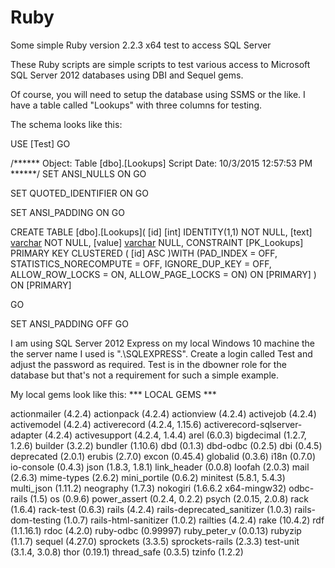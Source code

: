 # Ruby
Some simple Ruby version 2.2.3 x64 test to access SQL Server

These Ruby scripts are simple scripts to test various access to Microsoft SQL Server 2012 databases using DBI and Sequel gems.  

Of course, you will need to setup the database using SSMS or the like.  I have a table called "Lookups" with three columns for testing.

The schema looks like this:

USE [Test]
GO

/****** Object:  Table [dbo].[Lookups]    Script Date: 10/3/2015 12:57:53 PM ******/
SET ANSI_NULLS ON
GO

SET QUOTED_IDENTIFIER ON
GO

SET ANSI_PADDING ON
GO

CREATE TABLE [dbo].[Lookups](
	[id] [int] IDENTITY(1,1) NOT NULL,
	[text] [varchar](64) NOT NULL,
	[value] [varchar](32) NULL,
 CONSTRAINT [PK_Lookups] PRIMARY KEY CLUSTERED 
(
	[id] ASC
)WITH (PAD_INDEX = OFF, STATISTICS_NORECOMPUTE = OFF, IGNORE_DUP_KEY = OFF, ALLOW_ROW_LOCKS = ON, ALLOW_PAGE_LOCKS = ON) ON [PRIMARY]
) ON [PRIMARY]

GO

SET ANSI_PADDING OFF
GO

I am using SQL Server 2012 Express on my local Windows 10 machine the the server name I used is ".\SQLEXPRESS".  Create a login
called Test and adjust the password as required.  Test is in the dbowner role for the database but that's not a requirement for such 
a simple example.

My local gems look like this:
*** LOCAL GEMS ***

actionmailer (4.2.4)
actionpack (4.2.4)
actionview (4.2.4)
activejob (4.2.4)
activemodel (4.2.4)
activerecord (4.2.4, 1.15.6)
activerecord-sqlserver-adapter (4.2.4)
activesupport (4.2.4, 1.4.4)
arel (6.0.3)
bigdecimal (1.2.7, 1.2.6)
builder (3.2.2)
bundler (1.10.6)
dbd (0.1.3)
dbd-odbc (0.2.5)
dbi (0.4.5)
deprecated (2.0.1)
erubis (2.7.0)
excon (0.45.4)
globalid (0.3.6)
i18n (0.7.0)
io-console (0.4.3)
json (1.8.3, 1.8.1)
link_header (0.0.8)
loofah (2.0.3)
mail (2.6.3)
mime-types (2.6.2)
mini_portile (0.6.2)
minitest (5.8.1, 5.4.3)
multi_json (1.11.2)
neography (1.7.3)
nokogiri (1.6.6.2 x64-mingw32)
odbc-rails (1.5)
os (0.9.6)
power_assert (0.2.4, 0.2.2)
psych (2.0.15, 2.0.8)
rack (1.6.4)
rack-test (0.6.3)
rails (4.2.4)
rails-deprecated_sanitizer (1.0.3)
rails-dom-testing (1.0.7)
rails-html-sanitizer (1.0.2)
railties (4.2.4)
rake (10.4.2)
rdf (1.1.16.1)
rdoc (4.2.0)
ruby-odbc (0.99997)
ruby_peter_v (0.0.13)
rubyzip (1.1.7)
sequel (4.27.0)
sprockets (3.3.5)
sprockets-rails (2.3.3)
test-unit (3.1.4, 3.0.8)
thor (0.19.1)
thread_safe (0.3.5)
tzinfo (1.2.2)

